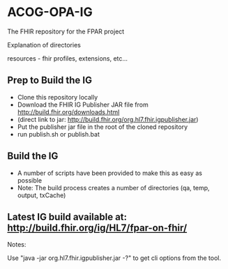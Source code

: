 # ACOG-OPA-IG
The FHIR repository for the FPAR project

Explanation of directories

resources - fhir profiles, extensions, etc...



## Prep to Build the IG
  * Clone this repository locally
  * Download the FHIR IG Publisher JAR file from http://build.fhir.org/downloads.html
  * (direct link to jar: http://build.fhir.org/org.hl7.fhir.igpublisher.jar)
  * Put the publisher jar file in the root of the cloned repository
  * run publish.sh or publish.bat

## Build the IG
  * A number of scripts have been provided to make this as easy as possible
  * Note: The build process creates a number of directories (qa, temp, output, txCache)

## Latest IG build available at: http://build.fhir.org/ig/HL7/fpar-on-fhir/


Notes:

Use "java -jar org.hl7.fhir.igpublisher.jar -?" to get cli options from the tool.


